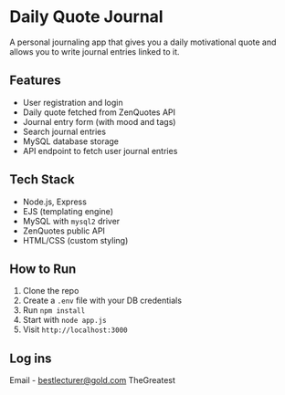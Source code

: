 # Daily Quote Journal

A personal journaling app that gives you a daily motivational quote and allows you to write journal entries linked to it.

## Features
- User registration and login
- Daily quote fetched from ZenQuotes API
- Journal entry form (with mood and tags)
- Search journal entries
- MySQL database storage
- API endpoint to fetch user journal entries

## Tech Stack
- Node.js, Express
- EJS (templating engine)
- MySQL with `mysql2` driver
- ZenQuotes public API
- HTML/CSS (custom styling)

## How to Run
1. Clone the repo
2. Create a `.env` file with your DB credentials
3. Run `npm install`
4. Start with `node app.js`
5. Visit `http://localhost:3000`


## Log ins
Email - bestlecturer@gold.com
TheGreatest